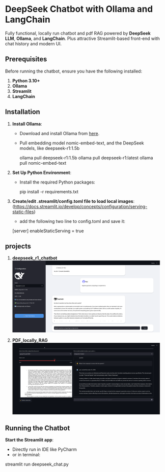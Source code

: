 # DeepSeek Chatbot with Ollama and LangChain

Fully functional, locally run chatbot and pdf RAG powered by **DeepSeek LLM**, **Ollama**, and **LangChain**. Plus attractive Streamlit-based front-end with chat history and modern UI.


## Prerequisites

Before running the chatbot, ensure you have the following installed:

1. **Python 3.10+**
2. **Ollama** 
3. **Streamlit** 
4. **LangChain** 


## Installation

1. **Install Ollama**:
   - Download and install Ollama from [here](https://ollama.ai/).
   - Pull embedding model nomic-embed-text, and the DeepSeek models, like deepseek-r1:1.5b 
     
     ollama pull deepseek-r1:1.5b
     ollama pull deepseek-r1:latest
     ollama pull nomic-embed-text 
     

2. **Set Up Python Environment**:
   - Install the required Python packages:
       
     pip install -r requirements.txt
     
3. **Create/edit .streamlit/config.toml file to load local images**:(https://docs.streamlit.io/develop/concepts/configuration/serving-static-files)
   - add the following two line to config.toml and save it:
   
   [server]
   enableStaticServing = true
   
   
## projects
1. **deepseek_r1_chatbot** 
![Alt text](./deep_seek_chat.png?raw=true)

2. **PDF_locally_RAG**
![Alt text](./pdf_rag.png?raw=true)


## Running the Chatbot

**Start the Streamlit app**:
   - Directly run in IDE like PyCharm
   - or in terminal:
    
   streamlit run deepseek_chat.py
   
